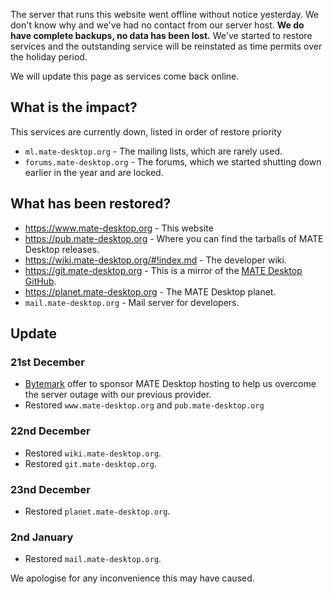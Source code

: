 <!--
.. link:
.. description:
.. tags: Outages
.. date: 2016-12-22 01:00:00
.. title: Server Outage
.. slug: 2016-12-22-server-outage
.. author: Martin Wimpress
-->

The server that runs this website went offline without notice yesterday.
We don't know why and we've had no contact from our server host. **We do
have complete backups, no data has been lost.** We've started to restore
services and the outstanding service will be reinstated as time permits
over the holiday period.

We will update this page as services come back online.

## What is the impact?

This services are currently down, listed in order of restore priority

  * `ml.mate-desktop.org` - The mailing lists, which are rarely used.
  * `forums.mate-desktop.org` - The forums, which we started shutting down earlier in the year and are locked.

## What has been restored?

  * <https://www.mate-desktop.org> - This website
  * <https://pub.mate-desktop.org> - Where you can find the tarballs of MATE Desktop releases.
  * <https://wiki.mate-desktop.org/#!index.md> - The developer wiki.
  * <https://git.mate-desktop.org> - This is a mirror of the [MATE Desktop GitHub](https://github.com/mate-desktop).
  * <https://planet.mate-desktop.org> - The MATE Desktop planet.
  * `mail.mate-desktop.org` - Mail server for developers.

## Update

### 21st December

  * [Bytemark](https://www.bytemark.co.uk/r/ubuntu-mate/) offer to sponsor MATE Desktop hosting to help us overcome the server outage with our previous provider.
  * Restored `www.mate-desktop.org` and `pub.mate-desktop.org`

### 22nd December

  * Restored `wiki.mate-desktop.org`.
  * Restored `git.mate-desktop.org`. 

### 23nd December

  * Restored `planet.mate-desktop.org`.

### 2nd January

  * Restored `mail.mate-desktop.org`.

We apologise for any inconvenience this may have caused.
